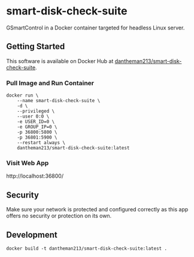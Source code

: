 # smart-disk-check-suite

GSmartControl in a Docker container targeted for headless Linux server.

## Getting Started

This software is available on Docker Hub at [dantheman213/smart-disk-check-suite](https://hub.docker.com/repository/docker/dantheman213/smart-disk-check-suite).

### Pull Image and Run Container

```
docker run \
    --name smart-disk-check-suite \
    -d \
    --privileged \
    --user 0:0 \
    -e USER_ID=0 \
    -e GROUP_IP=0 \
    -p 36800:5800 \
    -p 36801:5900 \
    --restart always \
    dantheman213/smart-disk-check-suite:latest
```

### Visit Web App

http://localhost:36800/

## Security

Make sure your network is protected and configured correctly as this app offers no security or protection on its own.

## Development

```
docker build -t dantheman213/smart-disk-check-suite:latest .
```
